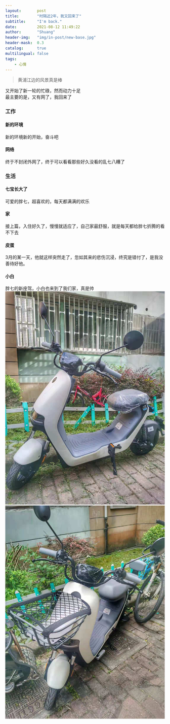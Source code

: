 ```yaml
---
layout:       post
title:        "时隔近2年，我又回来了"
subtitle:     "I'm back."
date:         2021-08-12 11:49:22
author:       "Shuang"
header-img:   "img/in-post/new-base.jpg"
header-mask:  0.3
catalog:      true
multilingual: false
tags:
    - 心情
---
```


> 黄浦江边的风景真是棒<br/>

又开始了新一轮的忙碌，然而动力十足<br/>
最主要的是，又有网了，我回来了<br/>

### 工作
#### 新的环境
新的环境新的开始，奋斗吧
#### 网络
终于不封闭外网了，终于可以看看那些好久没看的乱七八糟了
### 生活
#### 七宝长大了
可爱的胖七，超喜欢的，每天都满满的欢乐
#### 家
接上篇，入住好久了，慢慢就适应了，自己家最舒服，就是每天都给胖七折腾的看不下去
#### 皮蛋
3月的某一天，他就这样突然走了，忽如其来的悲伤沉浸，终究是错付了，是我没善待好他。
#### 小白
胖七的新座驾，小白也来到了我们家，真是帅
![](/img/in-post/post-I'm-back/ninebotA30_1.jpg)
![](/img/in-post/post-I'm-back/ninebotA30_2.jpg)


